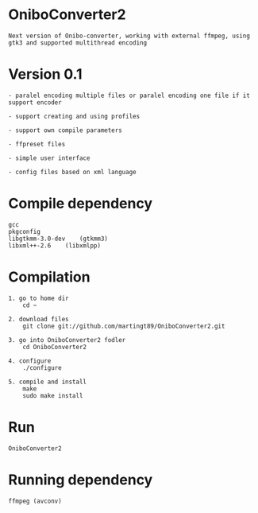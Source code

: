 OniboConverter2
===============

	Next version of Onibo-converter, working with external ffmpeg, using gtk3 and supported multithread encoding


Version 0.1
===========

	- paralel encoding multiple files or paralel encoding one file if it support encoder
	
	- support creating and using profiles
	
	- support own compile parameters
	
	- ffpreset files

	- simple user interface
	
	- config files based on xml language

Compile dependency
==================
	gcc
	pkgconfig
	libgtkmm-3.0-dev	(gtkmm3)
	libxml++-2.6	(libxmlpp)

Compilation
===========

	1. go to home dir 
		cd ~
	
	2. download files
		git clone git://github.com/martingt89/OniboConverter2.git
	
	3. go into OniboConverter2 fodler
		cd OniboConverter2
	
	4. configure
		./configure
	
	5. compile and install
		make
		sudo make install

Run
===

	OniboConverter2
	

Running dependency
==================

	ffmpeg (avconv)

